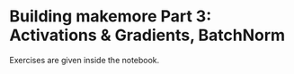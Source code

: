# Building makemore Part 3: Activations & Gradients, BatchNorm

Exercises are given inside the notebook.
